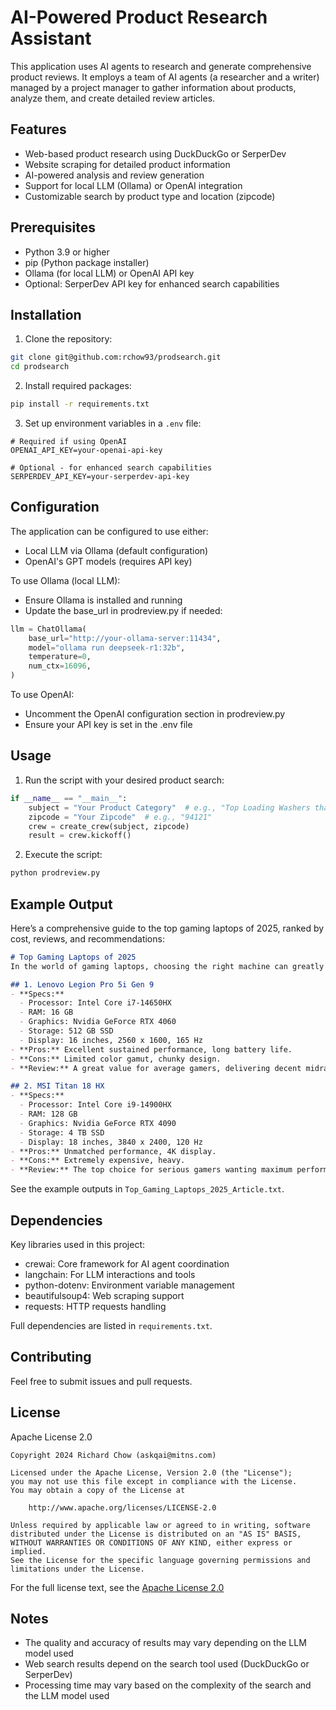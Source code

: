 # AI-Powered Product Research Assistant

This application uses AI agents to research and generate comprehensive product reviews. It employs a team of AI agents (a researcher and a writer) managed by a project manager to gather information about products, analyze them, and create detailed review articles.

## Features

- Web-based product research using DuckDuckGo or SerperDev
- Website scraping for detailed product information
- AI-powered analysis and review generation
- Support for local LLM (Ollama) or OpenAI integration
- Customizable search by product type and location (zipcode)

## Prerequisites

- Python 3.9 or higher
- pip (Python package installer)
- Ollama (for local LLM) or OpenAI API key
- Optional: SerperDev API key for enhanced search capabilities

## Installation

1. Clone the repository:
```bash
git clone git@github.com:rchow93/prodsearch.git
cd prodsearch
```

2. Install required packages:
```bash
pip install -r requirements.txt
```

3. Set up environment variables in a `.env` file:
```env
# Required if using OpenAI
OPENAI_API_KEY=your-openai-api-key

# Optional - for enhanced search capabilities
SERPERDEV_API_KEY=your-serperdev-api-key
```

## Configuration

The application can be configured to use either:
- Local LLM via Ollama (default configuration)
- OpenAI's GPT models (requires API key)

To use Ollama (local LLM):
- Ensure Ollama is installed and running
- Update the base_url in prodreview.py if needed:
```python
llm = ChatOllama(
    base_url="http://your-ollama-server:11434",
    model="ollama run deepseek-r1:32b",
    temperature=0,
    num_ctx=16096,
)
```

To use OpenAI:
- Uncomment the OpenAI configuration section in prodreview.py
- Ensure your API key is set in the .env file

## Usage

1. Run the script with your desired product search:
```python
if __name__ == "__main__":
    subject = "Your Product Category"  # e.g., "Top Loading Washers that are exactly 4.3 cubic feet capacity"
    zipcode = "Your Zipcode"  # e.g., "94121"
    crew = create_crew(subject, zipcode)
    result = crew.kickoff()
```

2. Execute the script:
```bash
python prodreview.py
```

## Example Output

Here’s a comprehensive guide to the top gaming laptops of 2025, ranked by cost, reviews, and recommendations:

```markdown
# Top Gaming Laptops of 2025
In the world of gaming laptops, choosing the right machine can greatly affect your experience. Whether you're a casual player or a competitive gamer, having a reliable and powerful laptop is essential.

## 1. Lenovo Legion Pro 5i Gen 9
- **Specs:**  
  - Processor: Intel Core i7-14650HX  
  - RAM: 16 GB  
  - Graphics: Nvidia GeForce RTX 4060  
  - Storage: 512 GB SSD  
  - Display: 16 inches, 2560 x 1600, 165 Hz  
- **Pros:** Excellent sustained performance, long battery life. 
- **Cons:** Limited color gamut, chunky design.  
- **Review:** A great value for average gamers, delivering decent midrange performance at a reasonable price.

## 2. MSI Titan 18 HX
- **Specs:**  
  - Processor: Intel Core i9-14900HX  
  - RAM: 128 GB  
  - Graphics: Nvidia GeForce RTX 4090  
  - Storage: 4 TB SSD  
  - Display: 18 inches, 3840 x 2400, 120 Hz  
- **Pros:** Unmatched performance, 4K display.  
- **Cons:** Extremely expensive, heavy.  
- **Review:** The top choice for serious gamers wanting maximum performance, albeit at a high cost.
```

See the example outputs in `Top_Gaming_Laptops_2025_Article.txt`.

## Dependencies

Key libraries used in this project:
- crewai: Core framework for AI agent coordination
- langchain: For LLM interactions and tools
- python-dotenv: Environment variable management
- beautifulsoup4: Web scraping support
- requests: HTTP requests handling

Full dependencies are listed in `requirements.txt`.

## Contributing

Feel free to submit issues and pull requests.

## License

Apache License 2.0

```
Copyright 2024 Richard Chow (askqai@mitns.com)

Licensed under the Apache License, Version 2.0 (the "License");
you may not use this file except in compliance with the License.
You may obtain a copy of the License at

    http://www.apache.org/licenses/LICENSE-2.0

Unless required by applicable law or agreed to in writing, software
distributed under the License is distributed on an "AS IS" BASIS,
WITHOUT WARRANTIES OR CONDITIONS OF ANY KIND, either express or implied.
See the License for the specific language governing permissions and
limitations under the License.
```

For the full license text, see the [Apache License 2.0](https://www.apache.org/licenses/LICENSE-2.0)

## Notes

- The quality and accuracy of results may vary depending on the LLM model used
- Web search results depend on the search tool used (DuckDuckGo or SerperDev)
- Processing time may vary based on the complexity of the search and the LLM model used